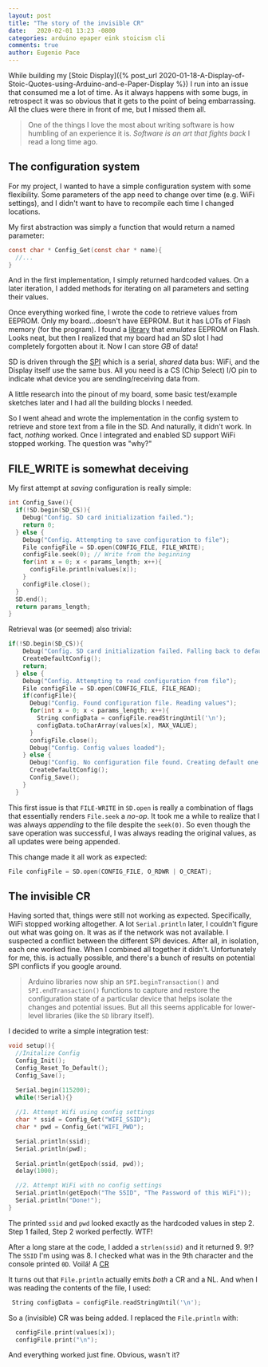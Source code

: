 ```yaml
---
layout: post
title: "The story of the invisible CR"
date:   2020-02-01 13:23 -0800
categories: arduino epaper eink stoicism cli
comments: true
author: Eugenio Pace
---
```


While building my [Stoic Display]({% post_url 2020-01-18-A-Display-of-Stoic-Quotes-using-Arduino-and-e-Paper-Display %}) I run into an issue that consumed me a lot of time. As it always happens with some bugs, in retrospect it was so obvious that it gets to the point of being embarrassing. All the clues were there in front of me, but I missed them all.

> One of the things I love the most about writing software is how humbling of an experience it is. _Software is an art that fights back_ I read a long time ago.


## The configuration system

For my project, I wanted to have a simple configuration system with some flexibility. Some parameters of the app need to change over time (e.g. WiFi settings), and I didn't want to have to recompile each time I changed locations.

My first abstraction was simply a function that would return a named parameter:

```c
const char * Config_Get(const char * name){
  //...
}
```

And in the first implementation, I simply returned hardcoded values. On a later iteration, I added methods for iterating on all parameters and setting their values. 

Once everything worked fine, I wrote the code to retrieve values from EEPROM. Only my board...doesn't have EEPROM. But it has LOTs of Flash memory (for the program). I found a [library](https://github.com/cmaglie/FlashStorage) that _emulates_ EEPROM on Flash. Looks neat, but then I realized that my board had an SD slot I had completely forgotten about it. Now I can store *GB* of data! 

SD is driven through the [SPI](https://www.arduino.cc/en/reference/SPI) which is a serial, _shared_  data bus: WiFi, and the Display itself use the same bus. All you need is a CS (Chip Select) I/O pin to indicate what device you are sending/receiving data from.

A little research into the pinout of my board, some basic test/example sketches later and I had all the building blocks I needed.

So I went ahead and wrote the implementation in the config system to retrieve and store text from a file in the SD. And naturally, it didn't work. In fact, _nothing_ worked. Once I integrated and enabled SD support WiFi stopped working. The question was "why?"

## FILE_WRITE is somewhat deceiving

My first attempt at *saving* configuration is really simple:

```c
int Config_Save(){
  if(!SD.begin(SD_CS)){
    Debug("Config. SD card initialization failed.");
    return 0;
  } else {
    Debug("Config. Attempting to save configuration to file");
    File configFile = SD.open(CONFIG_FILE, FILE_WRITE);
    configFile.seek(0); // Write from the beginning
    for(int x = 0; x < params_length; x++){
      configFile.println(values[x]);
    }
    configFile.close();
  }
  SD.end();
  return params_length;
}
```

Retrieval was (or seemed) also trivial:


```c
if(!SD.begin(SD_CS)){
    Debug("Config. SD card initialization failed. Falling back to default values.");
    CreateDefaultConfig();
    return;
  } else {
    Debug("Config. Attempting to read configuration from file");
    File configFile = SD.open(CONFIG_FILE, FILE_READ);
    if(configFile){
      Debug("Config. Found configuration file. Reading values");
      for(int x = 0; x < params_length; x++){
        String configData = configFile.readStringUntil('\n');
        configData.toCharArray(values[x], MAX_VALUE);
      }
      configFile.close();
      Debug("Config. Config values loaded");
    } else {
      Debug("Config. No configuration file found. Creating default one and saving.");
      CreateDefaultConfig();
      Config_Save();
    }
  }
```

This first issue is that `FILE-WRITE` in `SD.open` is really a combination of flags that essentially renders `File.seek` a _no-op_. It took me a while to realize that I was always _appending_ to the file despite the `seek(0)`. So even though the save operation was successful, I was always reading the original values, as all updates were being appended.

This change made it all work as expected:

```c
File configFile = SD.open(CONFIG_FILE, O_RDWR | O_CREAT);
```

## The invisible CR

Having sorted that, things were still not working as expected. Specifically, WiFi stopped working altogether. A lot `Serial.println` later, I couldn't figure out what was going on. It was as if the network was not available. I suspected a conflict between the different SPI devices. After all, in isolation, each one worked fine. When I combined all together it didn't. Unfortunately for me, this. is actually possible, and there's a bunch of results on potential SPI conflicts if you google around. 

> Arduino libraries now ship an `SPI.beginTransaction()` and `SPI.endTransaction()` functions to capture and restore the configuration state of a particular device that helps isolate the changes and potential issues. But all this seems applicable for lower-level libraries (like the `SD` library itself).

I decided to write a simple integration test:

```c
void setup(){
  //Initalize Config
  Config_Init();
  Config_Reset_To_Default();
  Config_Save();

  Serial.begin(115200);
  while(!Serial){}
  
  //1. Attempt Wifi using config settings
  char * ssid = Config_Get("WIFI_SSID");
  char * pwd = Config_Get("WIFI_PWD");

  Serial.println(ssid);
  Serial.println(pwd);
  
  Serial.println(getEpoch(ssid, pwd));
  delay(1000);

  //2. Attempt WiFi with no config settings
  Serial.println(getEpoch("The SSID", "The Password of this WiFi"));
  Serial.println("Done!");
}
```


The printed `ssid` and `pwd` looked exactly as the hardcoded values in step 2. Step 1 failed, Step 2 worked perfectly. WTF!

After a long stare at the code, I added a `strlen(ssid)` and it returned 9. 9!? The `SSID` I'm using was 8. I checked what was in the 9th character and the console printed `0D`. Voilá! A [CR](https://en.wikipedia.org/wiki/Carriage_return)

It turns out that `File.println` actually emits *both* a CR and a NL. And when I was reading the contents of the file, I used:

```c
 String configData = configFile.readStringUntil('\n');
```

So a (invisible) CR was being added. I replaced the `File.println` with:

```c
  configFile.print(values[x]);
  configFile.print("\n");
```

And everything worked just fine. Obvious, wasn't it?